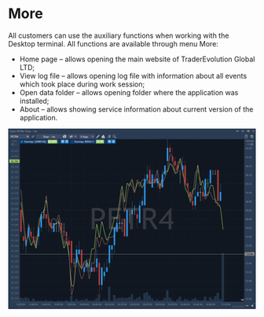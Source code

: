 # More

All customers can use the auxiliary functions when working with the Desktop terminal. All functions are available through menu More:

* Home page – allows opening the main website of TraderEvolution Global LTD;
* View log file – allows opening log file with information about all events which took place during work session;
* Open data folder – allows opening folder where the application was installed; 
* About – allows showing service information about current version of the application.

![](../../.gitbook/assets/screenshot_1%20%2815%29.png)



